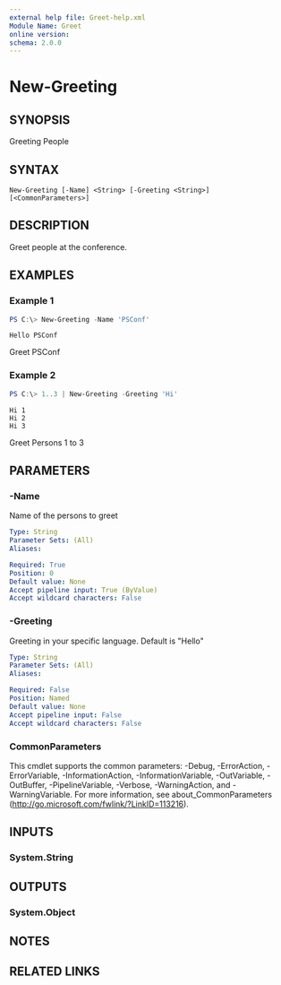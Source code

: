 ```yaml
---
external help file: Greet-help.xml
Module Name: Greet
online version:
schema: 2.0.0
---
```


# New-Greeting

## SYNOPSIS
Greeting People

## SYNTAX

```
New-Greeting [-Name] <String> [-Greeting <String>] [<CommonParameters>]
```

## DESCRIPTION
Greet people at the conference.

## EXAMPLES

### Example 1
```powershell
PS C:\> New-Greeting -Name 'PSConf'
```

```
Hello PSConf
```

Greet PSConf

### Example 2
```powershell
PS C:\> 1..3 | New-Greeting -Greeting 'Hi'
```

```
Hi 1
Hi 2
Hi 3
```

Greet Persons 1 to 3

## PARAMETERS

### -Name
Name of the persons to greet

```yaml
Type: String
Parameter Sets: (All)
Aliases:

Required: True
Position: 0
Default value: None
Accept pipeline input: True (ByValue)
Accept wildcard characters: False
```

### -Greeting
Greeting in your specific language. Default is "Hello"

```yaml
Type: String
Parameter Sets: (All)
Aliases:

Required: False
Position: Named
Default value: None
Accept pipeline input: False
Accept wildcard characters: False
```

### CommonParameters
This cmdlet supports the common parameters: -Debug, -ErrorAction, -ErrorVariable, -InformationAction, -InformationVariable, -OutVariable, -OutBuffer, -PipelineVariable, -Verbose, -WarningAction, and -WarningVariable. For more information, see about_CommonParameters (http://go.microsoft.com/fwlink/?LinkID=113216).

## INPUTS

### System.String

## OUTPUTS

### System.Object

## NOTES

## RELATED LINKS
